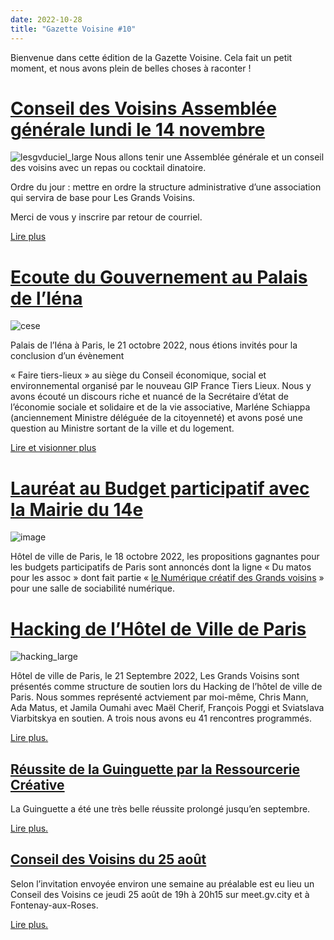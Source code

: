 ```yaml
---
date: 2022-10-28
title: "Gazette Voisine #10"
---
```

Bienvenue dans cette édition de la Gazette Voisine. Cela fait un petit moment, et nous avons plein de belles choses à raconter !

# [](https://forum.lesgrandsvoisins.com/t/la-gazette-voisine-10-ag-le-14-novembre-a-19h15/440#conseil-des-voisins-assemble-gnrale-lundi-le-14-novembrehttpsdiscourselesgvcomtconseil-des-voisins-et-ag-lundi-le-14-novembre-2022-paris-5e442-1)[Conseil des Voisins Assemblée générale lundi le 14 novembre](https://forum.lesgrandsvoisins.com/t/conseil-des-voisins-et-ag-lundi-le-14-novembre-2022-paris-5e/442)

![lesgvduciel_large](https://forum.lesgrandsvoisins.com/uploads/default/original/1X/f1b149e45b98a8f3523a1c592f10eb5b4e514e64.jpeg) Nous allons tenir une Assemblée générale et un conseil des voisins avec un repas ou cocktail dinatoire.

Ordre du jour : mettre en ordre la structure administrative d’une association qui servira de base pour Les Grands Voisins.

Merci de vous y inscrire par retour de courriel.

[Lire plus](https://forum.lesgrandsvoisins.com/t/conseil-des-voisins-et-ag-lundi-le-14-novembre-2022-paris-5e/442)

# [](https://forum.lesgrandsvoisins.com/t/la-gazette-voisine-10-ag-le-14-novembre-a-19h15/440#ecoute-du-gouvernement-au-palais-de-linahttpsdiscourselesgvcomtecoute-du-gouvernement-au-palais-de-l-iena441-2)[Ecoute du Gouvernement au Palais de l’Iéna](https://forum.lesgrandsvoisins.com/t/ecoute-du-gouvernement-au-palais-de-l-iena/441)

![cese](https://forum.lesgrandsvoisins.com/uploads/default/original/1X/c7a3872e366983821ce8d4c6ce0b778933cede6c.jpeg)

Palais de l’Iéna à Paris, le 21 octobre 2022, nous étions invités pour la conclusion d’un évènement

« Faire tiers-lieux » au siège du Conseil économique, social et environnemental organisé par le nouveau GIP France Tiers Lieux. Nous y avons écouté un discours riche et nuancé de la Secrétaire d’état de l’économie sociale et solidaire et de la vie associative, Marléne Schiappa (anciennement Ministre déléguée de la citoyenneté) et avons posé une question au Ministre sortant de la ville et du logement.

[Lire et visionner plus](https://forum.lesgrandsvoisins.com/t/ecoute-du-gouvernement-au-palais-de-l-iena/441)

# [](https://forum.lesgrandsvoisins.com/t/la-gazette-voisine-10-ag-le-14-novembre-a-19h15/440#laurat-au-budget-participatif-avec-la-mairie-du-14ehttpsdiscourselesgvcomtlaureat-au-budget-participatif-avec-la-mairie-du-14e439-3)[Lauréat au Budget participatif avec la Mairie du 14e](https://forum.lesgrandsvoisins.com/t/laureat-au-budget-participatif-avec-la-mairie-du-14e/439)

![image](https://forum.lesgrandsvoisins.com/uploads/default/original/1X/c1c56512370bee48424386e7f1c15c5be53ca88d.jpeg)

Hôtel de ville de Paris, le 18 octobre 2022, les propositions gagnantes pour les budgets participatifs de Paris sont annoncés dont la ligne « Du matos pour les assoc » dont fait partie « [le Numérique créatif des Grands voisins](https://www.lesgrandsvoisins.com/fr/activites-des-grands-voisins/budget-participatif-de-paris/) » pour une salle de sociabilité numérique.

# [](https://forum.lesgrandsvoisins.com/t/la-gazette-voisine-10-ag-le-14-novembre-a-19h15/440#hacking-de-lhtel-de-ville-de-parishttpsdiscourselesgvcomthacking-de-l-hotel-de-ville-de-paris443-4)[Hacking de l’Hôtel de Ville de Paris](https://forum.lesgrandsvoisins.com/t/hacking-de-l-hotel-de-ville-de-paris/443)

![hacking_large](https://forum.lesgrandsvoisins.com/uploads/default/original/1X/74714a587b73e14827e1bbf44f9bdc92480a0175.jpeg)

Hôtel de ville de Paris, le 21 Septembre 2022, Les Grands Voisins sont présentés comme structure de soutien lors du Hacking de l’hôtel de ville de Paris. Nous sommes représenté actviement par moi-même, Chris Mann, Ada Matus, et Jamila Oumahi avec Maël Cherif, François Poggi et Sviatslava Viarbitskya en soutien. A trois nous avons eu 41 rencontres programmés.

[Lire plus.](https://forum.lesgrandsvoisins.com/t/hacking-de-l-hotel-de-ville-de-paris/443)

## [](https://forum.lesgrandsvoisins.com/t/la-gazette-voisine-10-ag-le-14-novembre-a-19h15/440#russite-de-la-guinguette-par-la-ressourcerie-crativehttpsdiscourselesgvcomtla-guinguette-de-la-fete-de-la-musique-et-tts-les-jeudis-vendredis-et-samedis-a-la-fete-nationale291-5)[Réussite de la Guinguette par la Ressourcerie Créative](https://forum.lesgrandsvoisins.com/t/la-guinguette-de-la-fete-de-la-musique-et-tts-les-jeudis-vendredis-et-samedis-a-la-fete-nationale/291)

La Guinguette a été une très belle réussite prolongé jusqu’en septembre.

[Lire plus.](https://forum.lesgrandsvoisins.com/t/la-guinguette-de-la-fete-de-la-musique-et-tts-les-jeudis-vendredis-et-samedis-a-la-fete-nationale/291)

## [](https://forum.lesgrandsvoisins.com/t/la-gazette-voisine-10-ag-le-14-novembre-a-19h15/440#conseil-des-voisins-du-25-aothttpsdiscourselesgvcomtconseil-des-voisins-du-25-aout444-6)[Conseil des Voisins du 25 août](https://forum.lesgrandsvoisins.com/t/conseil-des-voisins-du-25-aout/444)

Selon l’invitation envoyée environ une semaine au préalable est eu lieu un Conseil des Voisins ce jeudi 25 août de 19h à 20h15 sur meet.gv.city et à Fontenay-aux-Roses.

[Lire plus.](https://forum.lesgrandsvoisins.com/t/conseil-des-voisins-du-25-aout/444)